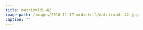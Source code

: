 ```yaml
---
title: matrixmidi-42
image-path: /images/2018-11-17-midictrl1/matrixmidi-42.jpg
caption: ""
---
```


